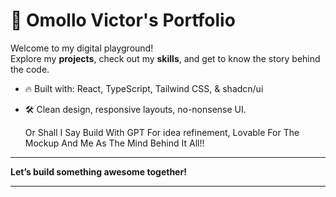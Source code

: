 
# 🚀 Omollo Victor's Portfolio

Welcome to my digital playground!  
Explore my **projects**, check out my **skills**, and get to know the story behind the code.

- 🔥 Built with: React, TypeScript, Tailwind CSS, & shadcn/ui 
- 🛠️ Clean design, responsive layouts, no-nonsense UI.
 

   Or Shall I Say Build With GPT For idea refinement, Lovable For The Mockup And Me As The Mind Behind It All!!
--- 

**Let’s build something awesome together!** 
    
---
